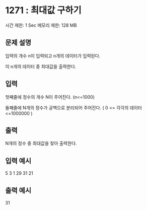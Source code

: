 # 1271 : 최대값 구하기
시간 제한: 1 Sec  메모리 제한: 128 MB
  
## 문제 설명    
입력의 개수 n이 입력되고 n개의  데이터가 입력된다.

이 n개의 데이터 중 최대값을 출력한다.

## 입력
첫째줄에 정수의 개수 N이 주어진다. (n<=1000)

둘째줄에 N개의 정수가 공백으로 분리되어 주어진다.  ( 0 <= 각각의 데이터 <=1000000 )

## 출력
N개의 정수 중 최대값을 찾아 출력한다.

## 입력 예시   
5
3 1 29 31 21

## 출력 예시
31